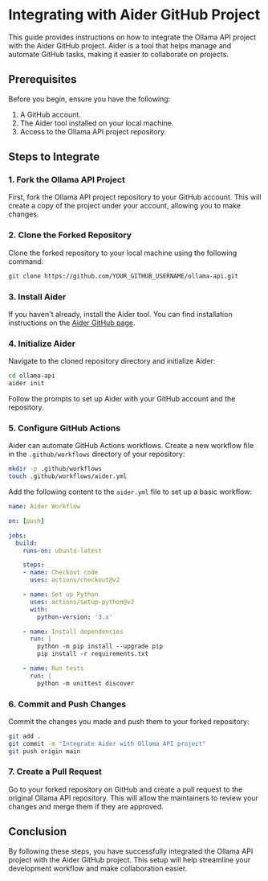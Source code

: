 # Integrating with Aider GitHub Project

This guide provides instructions on how to integrate the Ollama API project with the Aider GitHub project. Aider is a tool that helps manage and automate GitHub tasks, making it easier to collaborate on projects.

## Prerequisites

Before you begin, ensure you have the following:

1. A GitHub account.
2. The Aider tool installed on your local machine.
3. Access to the Ollama API project repository.

## Steps to Integrate

### 1. Fork the Ollama API Project

First, fork the Ollama API project repository to your GitHub account. This will create a copy of the project under your account, allowing you to make changes.

### 2. Clone the Forked Repository

Clone the forked repository to your local machine using the following command:

```sh
git clone https://github.com/YOUR_GITHUB_USERNAME/ollama-api.git
```

### 3. Install Aider

If you haven't already, install the Aider tool. You can find installation instructions on the [Aider GitHub page](https://github.com/aider/aider).

### 4. Initialize Aider

Navigate to the cloned repository directory and initialize Aider:

```sh
cd ollama-api
aider init
```

Follow the prompts to set up Aider with your GitHub account and the repository.

### 5. Configure GitHub Actions

Aider can automate GitHub Actions workflows. Create a new workflow file in the `.github/workflows` directory of your repository:

```sh
mkdir -p .github/workflows
touch .github/workflows/aider.yml
```

Add the following content to the `aider.yml` file to set up a basic workflow:

```yaml
name: Aider Workflow

on: [push]

jobs:
  build:
    runs-on: ubuntu-latest

    steps:
    - name: Checkout code
      uses: actions/checkout@v2

    - name: Set up Python
      uses: actions/setup-python@v2
      with:
        python-version: '3.x'

    - name: Install dependencies
      run: |
        python -m pip install --upgrade pip
        pip install -r requirements.txt

    - name: Run tests
      run: |
        python -m unittest discover
```

### 6. Commit and Push Changes

Commit the changes you made and push them to your forked repository:

```sh
git add .
git commit -m "Integrate Aider with Ollama API project"
git push origin main
```

### 7. Create a Pull Request

Go to your forked repository on GitHub and create a pull request to the original Ollama API repository. This will allow the maintainers to review your changes and merge them if they are approved.

## Conclusion

By following these steps, you have successfully integrated the Ollama API project with the Aider GitHub project. This setup will help streamline your development workflow and make collaboration easier.
